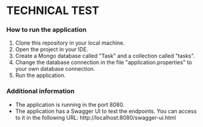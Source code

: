 # TECHNICAL TEST


[//]: # (Crear un archivo README que explique cómo configurar y ejecutar la aplicación, así)
[//]: # (como cualquier información adicional relevante.)

### How to run the application
1. Clone this repository in your local machine.
2. Open the project in your IDE.
3. Create a Mongo database called "Task" and a collection called "tasks".
4. Change the database connection in the file "application.properties" to your own database connection.
5. Run the application.

### Additional information
- The application is running in the port 8080.
- The application has a Swagger UI to test the endpoints. You can access to it in the following URL: http://localhost:8080/swagger-ui.html


